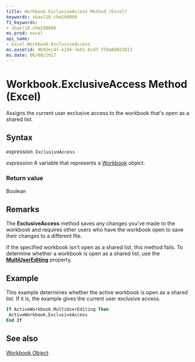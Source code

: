 ```yaml
---
title: Workbook.ExclusiveAccess Method (Excel)
keywords: vbaxl10.chm199099
f1_keywords:
- vbaxl10.chm199099
ms.prod: excel
api_name:
- Excel.Workbook.ExclusiveAccess
ms.assetid: 9b92ec4f-e256-7e01-6cd7-759a0d022813
ms.date: 06/08/2017
---
```



# Workbook.ExclusiveAccess Method (Excel)

Assigns the current user exclusive access to the workbook that's open as a shared list.


## Syntax

 _expression_. `ExclusiveAccess`

 _expression_ A variable that represents a [Workbook](./Excel.Workbook.md) object.


### Return value

Boolean


## Remarks

The  **ExclusiveAccess** method saves any changes you've made to the workbook and requires other users who have the workbook open to save their changes to a different file.

If the specified workbook isn't open as a shared list, this method fails. To determine whether a workbook is open as a shared list, use the  **[MultiUserEditing](Excel.Workbook.MultiUserEditing.md)** property.


## Example

This example determines whether the active workbook is open as a shared list. If it is, the example gives the current user exclusive access.


```vb
If ActiveWorkbook.MultiUserEditing Then 
 ActiveWorkbook.ExclusiveAccess 
End If
```


## See also


[Workbook Object](Excel.Workbook.md)

